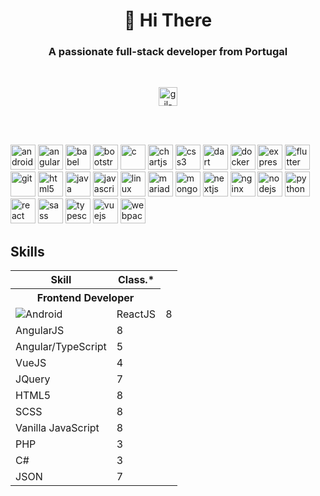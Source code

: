 <h1 align="center">👋 Hi There</h1>
<h3 align="center">A passionate full-stack developer from Portugal</h3>

<br/>

<p align="center">
<a href="https://linkedin.com/in/gil-pedrosa" target="blank"><img align="center" src="https://cdn.jsdelivr.net/npm/simple-icons@3.0.1/icons/linkedin.svg" alt="gil-pedrosa" height="30" width="30" /></a>
</p>

<br/>
<br/>

<p align="left"><img src="https://devicons.github.io/devicon/devicon.git/icons/android/android-original-wordmark.svg" alt="android" width="40" height="40"/> <img src="https://devicons.github.io/devicon/devicon.git/icons/angularjs/angularjs-original.svg" alt="angularjs" width="40" height="40"/> <img src="https://www.vectorlogo.zone/logos/babeljs/babeljs-icon.svg" alt="babel" width="40" height="40"/> <img src="https://devicons.github.io/devicon/devicon.git/icons/bootstrap/bootstrap-plain.svg" alt="bootstrap" width="40" height="40"/> <img src="https://devicons.github.io/devicon/devicon.git/icons/c/c-original.svg" alt="c" width="40" height="40"/> <img src="https://www.chartjs.org/media/logo-title.svg" alt="chartjs" width="40" height="40"/> <img src="https://devicons.github.io/devicon/devicon.git/icons/css3/css3-original-wordmark.svg" alt="css3" width="40" height="40"/> <img src="https://www.vectorlogo.zone/logos/dartlang/dartlang-icon.svg" alt="dart" width="40" height="40"/> <img src="https://devicons.github.io/devicon/devicon.git/icons/docker/docker-original-wordmark.svg" alt="docker" width="40" height="40"/> <img src="https://devicons.github.io/devicon/devicon.git/icons/express/express-original-wordmark.svg" alt="express" width="40" height="40"/> <img src="https://www.vectorlogo.zone/logos/flutterio/flutterio-icon.svg" alt="flutter" width="40" height="40"/> <img src="https://www.vectorlogo.zone/logos/git-scm/git-scm-icon.svg" alt="git" width="40" height="40"/> <img src="https://devicons.github.io/devicon/devicon.git/icons/html5/html5-original-wordmark.svg" alt="html5" width="40" height="40"/> <img src="https://devicons.github.io/devicon/devicon.git/icons/java/java-original-wordmark.svg" alt="java" width="40" height="40"/> <img src="https://devicons.github.io/devicon/devicon.git/icons/javascript/javascript-original.svg" alt="javascript" width="40" height="40"/> <img src="https://devicons.github.io/devicon/devicon.git/icons/linux/linux-original.svg" alt="linux" width="40" height="40"/> <img src="https://www.vectorlogo.zone/logos/mariadb/mariadb-icon.svg" alt="mariadb" width="40" height="40"/> <img src="https://devicons.github.io/devicon/devicon.git/icons/mongodb/mongodb-original-wordmark.svg" alt="mongodb" width="40" height="40"/> <img src="https://cdn.worldvectorlogo.com/logos/nextjs-3.svg" alt="nextjs" width="40" height="40"/> <img src="https://devicons.github.io/devicon/devicon.git/icons/nginx/nginx-original.svg" alt="nginx" width="40" height="40"/> <img src="https://devicons.github.io/devicon/devicon.git/icons/nodejs/nodejs-original-wordmark.svg" alt="nodejs" width="40" height="40"/> <img src="https://devicons.github.io/devicon/devicon.git/icons/python/python-original.svg" alt="python" width="40" height="40"/> <img src="https://devicons.github.io/devicon/devicon.git/icons/react/react-original-wordmark.svg" alt="react" width="40" height="40"/> <img src="https://devicons.github.io/devicon/devicon.git/icons/sass/sass-original.svg" alt="sass" width="40" height="40"/> <img src="https://devicons.github.io/devicon/devicon.git/icons/typescript/typescript-original.svg" alt="typescript" width="40" height="40"/> <img src="https://devicons.github.io/devicon/devicon.git/icons/vuejs/vuejs-original-wordmark.svg" alt="vuejs" width="40" height="40"/> <img src="https://devicons.github.io/devicon/devicon.git/icons/webpack/webpack-original.svg" alt="webpack" width="40" height="40"/></p>

## Skills

<table>
  <tr>
    <th>Skill</th>
    <th>Class.*</th>
  </tr>
  <tr>
    <th colspan='2'>Frontend Developer</th>
  </tr>
  <tr>
  <td><img src="https://zeruns.pt/api/common/download/logos/android/svg" alt="Android" /></td>
    <td>ReactJS</td>
    <td>8</td>
  </tr>
  <tr>
    <td>AngularJS</td>
    <td>8</td>
  </tr>
  <tr>
    <td>Angular/TypeScript</td>
    <td>5</td>
  </tr>
  <tr>
    <td>VueJS</td>
    <td>4</td>
  </tr>
  <tr>
    <td>JQuery</td>
    <td>7</td>
  </tr>
  <tr>
    <td>HTML5</td>
    <td>8</td>
  </tr>
  <tr>
    <td>SCSS</td>
    <td>8</td>
  </tr>
  <tr>
    <td>Vanilla JavaScript</td>
    <td>8</td>
  </tr>
  <tr>
    <td>PHP</td>
    <td>3</td>
  </tr>
  <tr>
    <td>C#</td>
    <td>3</td>
  </tr>
  <tr>
    <td>JSON</td>
    <td>7</td>
  </tr>
</table>
